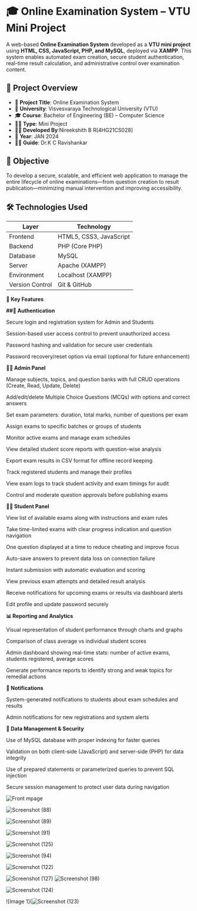 # 🎓 Online Examination System – VTU Mini Project

A web-based **Online Examination System** developed as a **VTU mini project** using **HTML, CSS, JavaScript, PHP, and MySQL**, deployed via **XAMPP**. This system enables automated exam creation, secure student authentication, real-time result calculation, and administrative control over examination content.


## 📌 Project Overview

- 📁 **Project Title**: Online Examination System  
- 🏫 **University**: Visvesvaraya Technological University (VTU)  
- 🎓 **Course**: Bachelor of Engineering (BE) – Computer Science  
- 🧑‍💻 **Type**: Mini Project  
- 👨‍🎓 **Developed By**:Nireekshith B R[4HG21CS028] 
- 📅 **Year**: JAN 2024  
- 🧑‍🏫 **Guide**: Dr.K C Ravishankar



## 🚀 Objective

To develop a secure, scalable, and efficient web application to manage the entire lifecycle of online examinations—from question creation to result publication—minimizing manual intervention and improving accessibility.



## 🛠️ Technologies Used

| Layer        | Technology         |
|--------------|--------------------|
| Frontend     | HTML5, CSS3, JavaScript |
| Backend      | PHP (Core PHP)     |
| Database     | MySQL              |
| Server       | Apache (XAMPP)     |
| Environment  | Localhost (XAMPP)  |
| Version Control | Git & GitHub    |



**🎯 Key Features**

**##🔐 Authentication**

Secure login and registration system for Admin and Students

Session-based user access control to prevent unauthorized access

Password hashing and validation for secure user credentials

Password recovery/reset option via email (optional for future enhancement)

**🧑‍💼 Admin Panel**

Manage subjects, topics, and question banks with full CRUD operations (Create, Read, Update, Delete)

Add/edit/delete Multiple Choice Questions (MCQs) with options and correct answers

Set exam parameters: duration, total marks, number of questions per exam

Assign exams to specific batches or groups of students

Monitor active exams and manage exam schedules

View detailed student score reports with question-wise analysis

Export exam results in CSV format for offline record keeping

Track registered students and manage their profiles

View exam logs to track student activity and exam timings for audit

Control and moderate question approvals before publishing exams

**👨‍🎓 Student Panel**

View list of available exams along with instructions and exam rules

Take time-limited exams with clear progress indication and question navigation

One question displayed at a time to reduce cheating and improve focus

Auto-save answers to prevent data loss on connection failure

Instant submission with automatic evaluation and scoring

View previous exam attempts and detailed result analysis

Receive notifications for upcoming exams or results via dashboard alerts

Edit profile and update password securely

**📊 Reporting and Analytics**

Visual representation of student performance through charts and graphs

Comparison of class average vs individual student scores

Admin dashboard showing real-time stats: number of active exams, students registered, average scores

Generate performance reports to identify strong and weak topics for remedial actions

**🔔 Notifications**

System-generated notifications to students about exam schedules and results

Admin notifications for new registrations and system alerts

**💾 Data Management & Security**

Use of MySQL database with proper indexing for faster queries

Validation on both client-side (JavaScript) and server-side (PHP) for data integrity

Use of prepared statements or parameterized queries to prevent SQL injection

Secure session management to protect user data during navigation

![Front mpage](https://github.com/user-attachments/assets/b781d2eb-ccfa-4e68-98d2-af45219403c2)

![Screenshot (88)](https://github.com/user-attachments/assets/be65e66d-6071-4085-a8df-c865528dceca)

![Screenshot (89)](https://github.com/user-attachments/assets/7a529208-0fb5-414f-b2f8-671e5d794388)

![Screenshot (91)](https://github.com/user-attachments/assets/b485dee6-8300-41b8-8587-4ad4b6866e36)

![Screenshot (125)](https://github.com/user-attachments/assets/54304727-d881-46b4-a3af-a13e91ce38a3)

![Screenshot (94)](https://github.com/user-attachments/assets/9580df1b-9a84-4c82-bb3a-378f69ab28f6)



![Screenshot (122)](https://github.com/user-attachments/assets/fd0b5cea-87d4-484c-a5a9-eea03c089e70)

![Screenshot (127)](https://github.com/user-attachments/assets/560e90a1-68ea-4214-a132-a7e91a769d97)
![Screenshot (98)](https://github.com/user-attachments/assets/b085ae1d-cc27-484c-9363-99126b64aaa7)

![Screenshot (124)](https://github.com/user-attachments/assets/35a82b09-5992-4ab3-babf-36246e89d0e3)

![Image 1](![Screenshot (123)](https://github.com/user-attachments/assets/2217126c-458b-4e96-b9e5-d2d7c354e22f)

